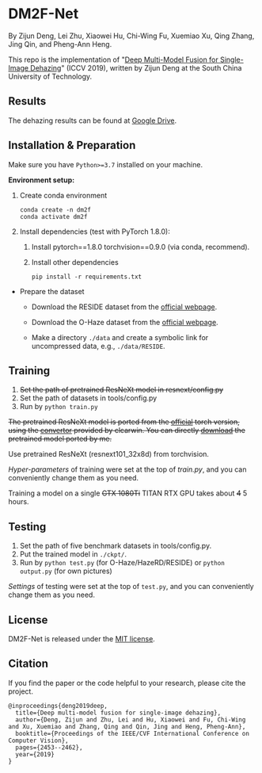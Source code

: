 # DM2F-Net

By Zijun Deng, Lei Zhu, Xiaowei Hu, Chi-Wing Fu, Xuemiao Xu, Qing Zhang, Jing Qin, and Pheng-Ann Heng.

This repo is the implementation of
"[Deep Multi-Model Fusion for Single-Image Dehazing](https://openaccess.thecvf.com/content_ICCV_2019/papers/Deng_Deep_Multi-Model_Fusion_for_Single-Image_Dehazing_ICCV_2019_paper.pdf)"
(ICCV 2019), written by Zijun Deng at the South China University of Technology.

## Results

The dehazing results can be found at 
[Google Drive](https://drive.google.com/drive/folders/1ZVBI_3Y2NthVLeK7ODMIB5vRjmN9payF?usp=sharing).

## Installation & Preparation

Make sure you have `Python>=3.7` installed on your machine.

**Environment setup:**

1. Create conda environment

       conda create -n dm2f
       conda activate dm2f

2. Install dependencies (test with PyTorch 1.8.0):

   1. Install pytorch==1.8.0 torchvision==0.9.0 (via conda, recommend).

   2. Install other dependencies

          pip install -r requirements.txt

* Prepare the dataset

   * Download the RESIDE dataset from the [official webpage](https://sites.google.com/site/boyilics/website-builder/reside).

   * Download the O-Haze dataset from the [official webpage](https://data.vision.ee.ethz.ch/cvl/ntire18//o-haze/).

   * Make a directory `./data` and create a symbolic link for uncompressed data, e.g., `./data/RESIDE`.

## Training

1. ~~Set the path of pretrained ResNeXt model in resnext/config.py~~
2. Set the path of datasets in tools/config.py
3. Run by ```python train.py```

~~The pretrained ResNeXt model is ported from the [official](https://github.com/facebookresearch/ResNeXt) torch version,
using the [convertor](https://github.com/clcarwin/convert_torch_to_pytorch) provided by clcarwin. 
You can directly [download](https://drive.google.com/open?id=1dnH-IHwmu9xFPlyndqI6MfF4LvH6JKNQ) the pretrained model ported by me.~~

Use pretrained ResNeXt (resnext101_32x8d) from torchvision.

*Hyper-parameters* of training were set at the top of *train.py*, and you can conveniently
change them as you need.

Training a model on a single ~~GTX 1080Ti~~ TITAN RTX GPU takes about ~~4~~ 5 hours.

## Testing

1. Set the path of five benchmark datasets in tools/config.py.
2. Put the trained model in `./ckpt/`.
3. Run by `python test.py` (for O-Haze/HazeRD/RESIDE) or `python output.py` (for own pictures)

*Settings* of testing were set at the top of `test.py`, and you can conveniently
change them as you need.

## License

DM2F-Net is released under the [MIT license](LICENSE).

## Citation

If you find the paper or the code helpful to your research, please cite the project.

```
@inproceedings{deng2019deep,
  title={Deep multi-model fusion for single-image dehazing},
  author={Deng, Zijun and Zhu, Lei and Hu, Xiaowei and Fu, Chi-Wing and Xu, Xuemiao and Zhang, Qing and Qin, Jing and Heng, Pheng-Ann},
  booktitle={Proceedings of the IEEE/CVF International Conference on Computer Vision},
  pages={2453--2462},
  year={2019}
}
```
